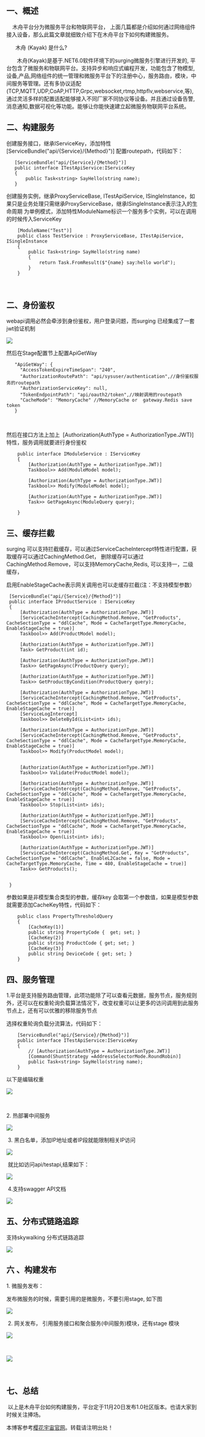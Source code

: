 
## 一、概述


    木舟平台分为微服务平台和物联网平台， 上面几篇都是介绍如何通过网络组件接入设备，那么此篇文章就细致介绍下在木舟平台下如何构建微服务。


      木舟 (Kayak) 是什么?


       木舟(Kayak)是基于.NET6\.0软件环境下的surging微服务引擎进行开发的, 平台包含了微服务和物联网平台。支持异步和响应式编程开发，功能包含了物模型,设备,产品,网络组件的统一管理和微服务平台下的注册中心，服务路由，模块，中间服务等管理。还有多协议适配(TCP,MQTT,UDP,CoAP,HTTP,Grpc,websocket,rtmp,httpflv,webservice,等),通过灵活多样的配置适配能够接入不同厂家不同协议等设备。并且通过设备告警,消息通知,数据可视化等功能。能够让你能快速建立起微服务物联网平台系统。


## 二、构建服务


创建服务接口，继承IServiceKey，添加特性\[ServiceBundle("api/{Service}/{Method}")] 配置routepath，代码如下：




```
   [ServiceBundle("api/{Service}/{Method}")]
   public interface ITestApiService:IServiceKey
   { 
       public Task<string> SayHello(string name);
   }
```


创建服务实例，继承ProxyServiceBase, ITestApiService, ISingleInstance，如果只是业务处理只需继承ProxyServiceBase，继承ISingleInstance表示注入的生命周期 为单例模式，添加特性ModuleName标识一个服务多个实例，可以在调用的时候传入ServiceKey




```
    [ModuleName("Test")]
    public class TestService : ProxyServiceBase, ITestApiService, ISingleInstance
    {
        public Task<string> SayHello(string name)
        {
            return Task.FromResult($"{name} say:hello world");
        }
    }
```


 


## 二、身份鉴权


webapi调用必然会牵涉到身份鉴权，用户登录问题，而surging 已经集成了一套jwt验证机制


![](https://img2024.cnblogs.com/blog/192878/202411/192878-20241112073448118-1268457881.png)


然后在Stage配置节上配置ApiGetWay




```
   "ApiGetWay": {
     "AccessTokenExpireTimeSpan": "240",
     "AuthorizationRoutePath": "api/sysuser/authentication",//身份鉴权服务的routepath
     "AuthorizationServiceKey": null,
     "TokenEndpointPath": "api/oauth2/token",//映射调用的routepath
     "CacheMode": "MemoryCache" //MemoryCache or  gateway.Redis save token
   }
```


 


然后在接口方法上加上  \[Authorization(AuthType \= AuthorizationType.JWT)] 特性，服务调用就要进行身份鉴权




```
    public interface IModuleService : IServiceKey
    {
        [Authorization(AuthType = AuthorizationType.JWT)]
        Taskbool>> Add(ModuleModel model);

        [Authorization(AuthType = AuthorizationType.JWT)]      
        Taskbool>> Modify(ModuleModel model);

        [Authorization(AuthType = AuthorizationType.JWT)]
        Task>> GetPageAsync(ModuleQuery query);

    }
```


## 三、缓存拦截


surging 可以支持拦截缓存，可以通过ServiceCacheIntercept特性进行配置，获取缓存可以通过CachingMethod.Get， 删除缓存可以通过CachingMethod.Remove，可以支持MemoryCache,Redis, 可以支持一，二级缓存，


启用EnableStageCache表示网关调用也可以走缓存拦截(注：不支持模型参数）




```
 [ServiceBundle("api/{Service}/{Method}")]
 public interface IProductService : IServiceKey
 {
     [Authorization(AuthType = AuthorizationType.JWT)]
     [ServiceCacheIntercept(CachingMethod.Remove, "GetProducts", CacheSectionType = "ddlCache", Mode = CacheTargetType.MemoryCache, EnableStageCache = true)]
     Taskbool>> Add(ProductModel model);

     [Authorization(AuthType = AuthorizationType.JWT)]
     Task> GetProduct(int id);

     [Authorization(AuthType = AuthorizationType.JWT)]
     Task>> GetPageAsync(ProductQuery query);

     [Authorization(AuthType = AuthorizationType.JWT)]
     Task>> GetProductByCondition(ProductQuery query);

     [Authorization(AuthType = AuthorizationType.JWT)]
     [ServiceCacheIntercept(CachingMethod.Remove, "GetProducts", CacheSectionType = "ddlCache", Mode = CacheTargetType.MemoryCache, EnableStageCache = true)]
     [ServiceLogIntercept]
     Taskbool>> DeleteById(List<int> ids);

     [Authorization(AuthType = AuthorizationType.JWT)]
     [ServiceCacheIntercept(CachingMethod.Remove, "GetProducts", CacheSectionType = "ddlCache", Mode = CacheTargetType.MemoryCache, EnableStageCache = true)]
     Taskbool>> Modify(ProductModel model);


     [Authorization(AuthType = AuthorizationType.JWT)]
     Taskbool>> Validate(ProductModel model);

     [Authorization(AuthType = AuthorizationType.JWT)]
     [ServiceCacheIntercept(CachingMethod.Remove, "GetProducts",  CacheSectionType = "ddlCache", Mode = CacheTargetType.MemoryCache, EnableStageCache = true)]
     Taskbool>> Stop(List<int> ids);

     [Authorization(AuthType = AuthorizationType.JWT)]
     [ServiceCacheIntercept(CachingMethod.Remove, "GetProducts", CacheSectionType = "ddlCache", Mode = CacheTargetType.MemoryCache, EnableStageCache = true)]
     Taskbool>> Open(List<int> ids);

     [Authorization(AuthType = AuthorizationType.JWT)]
     [ServiceCacheIntercept(CachingMethod.Get, Key = "GetProducts", CacheSectionType = "ddlCache", EnableL2Cache = false, Mode = CacheTargetType.MemoryCache, Time = 480, EnableStageCache = true)]
     Task>> GetProducts();


 }
```


参数如果是非模型集合类型的参数，缓存key 会取第一个参数值，如果是模型参数就需要添加CacheKey特性，代码如下：




```
    public class PropertyThresholdQuery
    {
        [CacheKey(1)]
        public string PropertyCode {  get; set; }
        [CacheKey(2)]
        public string ProductCode { get; set; }
        [CacheKey(3)]
        public string DeviceCode { get; set; }
    }
```


## 四、服务管理


1\.平台是支持服务路由管理，此项功能除了可以查看元数据，服务节点，服务规则外，还可以在权重轮询负载算法情况下，改变权重可以让更多的访问调用到此服务节点上，还有可以优雅的移除服务节点


选择权重轮询负载分流算法，代码如下：




```
    [ServiceBundle("api/{Service}/{Method}")]
    public interface ITestApiService:IServiceKey
    {
        // [Authorization(AuthType = AuthorizationType.JWT)]
        [Command(ShuntStrategy =AddressSelectorMode.RoundRobin)]
        public Task<string> SayHello(string name);
    }
```


以下是编辑权重


![](https://img2024.cnblogs.com/blog/192878/202411/192878-20241112081432912-212886244.png)


 


2\. 热部署中间服务


![](https://img2024.cnblogs.com/blog/192878/202411/192878-20241112081547378-1105737965.png)


 3\. 黑白名单，添加IP地址或者IP段就能限制相关IP访问


![](https://img2024.cnblogs.com/blog/192878/202411/192878-20241112082049029-1603276307.png)


 就比如访问api/testapi,结果如下：


![](https://img2024.cnblogs.com/blog/192878/202411/192878-20241112082215551-66182892.png)


 4\.支持swagger API文档


![](https://img2024.cnblogs.com/blog/192878/202411/192878-20241112082353401-1671071729.png)


## 五、分布式链路追踪


支持skywalking 分布式链路追踪


![](https://img2024.cnblogs.com/blog/192878/202411/192878-20241112084233448-1870397079.png)


## 六 、构建发布


1\. 微服务发布：


发布微服务的时候，需要引用的是微服务，不要引用stage, 如下图


![](https://img2024.cnblogs.com/blog/192878/202411/192878-20241112085127235-1888040987.png)


 2\. 网关发布， 引用服务接口和聚合服务(中间服务)模块，还有stage 模块


![](https://img2024.cnblogs.com/blog/192878/202411/192878-20241112085346142-631529680.png)


 


![](https://img2024.cnblogs.com/blog/192878/202411/192878-20241112085430153-799648270.png)


 


## 七、总结


 以上是木舟平台如何构建服务，平台定于11月20日发布1\.0社区版本。也请大家到时候关注捧场。


 本博客参考[樱花宇宙官网](https://yzygzn.com)。转载请注明出处！
